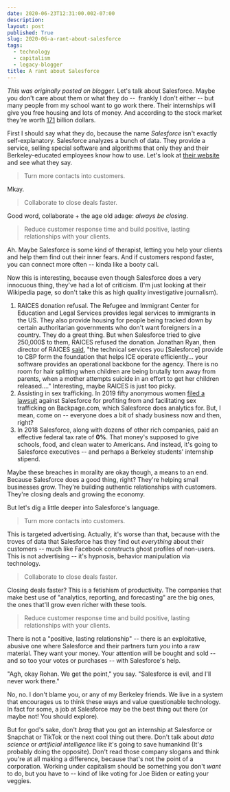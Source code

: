 ```yaml
---
date: 2020-06-23T12:31:00.002-07:00
description: 
layout: post
published: True
slug: 2020-06-a-rant-about-salesforce
tags:
  - technology
  - capitalism
  - legacy-blogger
title: A rant about Salesforce
---
```


*This was originally posted on blogger.*
Let's talk about Salesforce. Maybe you don't care about them or what they do --  frankly I don't either -- but many people from my school want to go work there. Their internships will give you free housing and lots of money. And according to the stock market they're worth [171](https://ycharts.com/companies/CRM/market_cap) billion dollars.  

  

First I should say what they do, because the name *Salesforce* isn't exactly self-explanatory. Salesforce analyzes a bunch of data. They provide a service, selling special software and algorithms that only they and their Berkeley-educated employees know how to use. Let's look at [their website](https://www.salesforce.com/) and see what they say.  
> Turn more contacts into customers.

Mkay.  
> Collaborate to close deals faster.

Good word, collaborate + the age old adage: *always be closing*.  
> Reduce customer response time and build positive, lasting relationships with your clients.

Ah. Maybe Salesforce is some kind of therapist, letting you help your clients and help them find out their inner fears. And if customers respond faster, you can connect more often -- kinda like a booty call.  

  

Now this is interesting, because even though Salesforce does a very innocuous thing, they've had a lot of criticism. (I'm just looking at their Wikipedia page, so don't take this as high quality investigative journalism).  

1. RAICES donation refusal. The Refugee and Immigrant Center for Education and Legal Services provides legal services to immigrants in the US. They also provide housing for people being tracked down by certain authoritarian governments who don't want foreigners in a country. They do a great thing. But when Salesforce tried to give 250,000$ to them, RAICES refused the donation. Jonathan Ryan, then director of RAICES [said](https://twitter.com/RAICESTEXAS/status/1019975176140701696), "the technical services you [Salesforce] provide to CBP form the foundation that helps ICE operate efficiently... your software provides an operational backbone for the agency. There is no room for hair splitting when children are being brutally torn away from parents, when a mother attempts suicide in an effort to get her children released...." Interesting, maybe RAICES is just too picky.
2. Assisting in sex trafficking. In 2019 fifty anonymous women [filed a lawsuit](https://www.itpro.co.uk/cloud/33343/salesforce-sued-over-dealings-with-sex-trafficking-site) against Salesforce for profiting from and facilitating sex trafficking on Backpage.com, which Salesforce does analytics for. But, I mean, come on -- everyone does a bit of shady business now and then, right?
3. In 2018 Salesforce, along with dozens of other rich companies, paid an effective federal tax rate of **0%**. That money's supposed to give schools, food, and clean water to Americans. And instead, it's going to Salesforce executives -- and perhaps a Berkeley students' internship stipend.

Maybe these breaches in morality are okay though, a means to an end. Because Salesforce does a good thing, right? They're helping small businesses grow. They're building authentic relationships with customers. They're closing deals and growing the economy.  

  

But let's dig a little deeper into Salesforce's language.  
> Turn more contacts into customers.

This is targeted advertising. Actually, it's worse than that, because with the troves of data that Salesforce has they find out *everything* about their customers -- much like Facebook constructs ghost profiles of non-users. This is not advertising -- it's hypnosis, behavior manipulation via technology.  
> Collaborate to close deals faster.

Closing deals faster? This is a fetishism of productivity. The companies that make best use of "analytics, reporting, and forecasting" are the big ones, the ones that'll grow even richer with these tools.  
> Reduce customer response time and build positive, lasting relationships with your clients.

There is not a "positive, lasting relationship" -- there is an exploitative, abusive one where Salesforce and their partners turn *you* into a raw material. They want your money. Your attention will be bought and sold -- and so too your votes or purchases -- with Salesforce's help.  

  

"Agh, okay Rohan. We get the point," you say. "Salesforce is evil, and I'll never work there."  

  

No, no. I don't blame you, or any of my Berkeley friends. We live in a system that encourages us to think these ways and value questionable technology. In fact for some, a job at Salesforce may be the best thing out there (or maybe not! You should explore).  

  

But for god's sake, don't *brag* that you got an internship at Salesforce or Snapchat or TikTok or the next cool thing out there. Don't talk about *data science* or *artificial intelligence* like it's going to save humankind (It's probably doing the opposite). Don't read those company slogans and think you're at all making a difference, because that's not the point of a corporation. Working under capitalism should be something you don't *want* to do, but you have to -- kind of like voting for Joe Biden or eating your veggies.